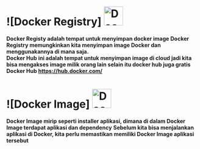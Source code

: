 # ![Docker Registry] <img src="https://www.docker.com/wp-content/uploads/2022/03/Moby-logo.png" alt="Docker" width="50">
**Docker Registy adalah tempat untuk menyimpan docker image Docker Registry memungkinkan kita menyimpan image Docker dan menggunakannya di mana saja.**  
**Docker Hub ini adalah tempat untuk menyimpan image di cloud jadi kita bisa mengakses image milik orang lain selain itu docker hub juga gratis**  
**Docker Hub https://hub.docker.com/**

# ![Docker Image] <img src="https://www.docker.com/wp-content/uploads/2022/03/Moby-logo.png" alt="Docker" width="50">
**Docker Image mirip seperti installer aplikasi, dimana di dalam Docker Image terdapat aplikasi dan dependency**
**Sebelum kita bisa menjalankan aplikasi di Docker, kita perlu memastikan memiliki Docker Image aplikasi tersebut**